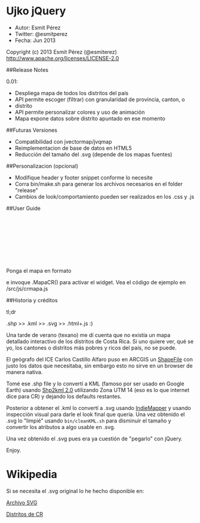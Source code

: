 # Ujko jQuery

- Autor: Esmit Pérez 
- Twitter: @esmitperez
- Fecha: Jun 2013

Copyright (c) 2013 Esmit Pérez (@esmiterez)
http://www.apache.org/licenses/LICENSE-2.0

##Release Notes

0.01:
- Despliega mapa de todos los distritos del país
- API permite escoger (filtrar) con granularidad de provincia, canton, o
- distrito
- API permite personalizar colores y uso de animación
- Mapa expone datos sobre distrito apuntado en ese momento


##Futuras Versiones

- Compatibilidad con jvectormap/jvqmap
- Reimplementacion de base de datos en HTML5
- Reducción del tamaño del .svg (depende de los mapas fuentes)


##Personalizacion (opcional)

- Modifique header y footer snippet conforme lo necesite
- Corra bin/make.sh para generar los archivos necesarios en el folder "release"
- Cambios de look/comportamiento pueden ser realizados en los .css y .js


##User Guide

Ponga el mapa en formato <svg> en un <div> e invoque .MapaCR() para activar el widget.
Vea el código de ejemplo en /src/js/crmapa.js

##Historia y créditos

tl;dr
 
   .shp >> .kml >> .svg >> .html+.js :)


Una tarde de verano (texano) me dí cuenta que no existía un mapa detallado interactivo de los distritos de Costa Rica. Si uno quiere ver, qué se yo, los cantones o distritos más pobres y ricos del país, no se puede.

El geógrafo del ICE Carlos Castillo Alfaro  puso en ARCGIS un [ShapeFile](http://www.arcgis.com/home/item.html?id=29462fe665444063b69ac35fa82f4bc0) con justo los datos que necesitaba, sin embargo esto no sirve en un browser de manera nativa.

Tomé ese .shp file y lo convertí a KML (famoso por ser usado en Google Earth) usando [Shp2kml 2.0](http://www.zonums.com/shp2kml.html) utilizando Zona UTM 14 (eso es lo que internet dice para CR) y dejando los defaults restantes.

Posterior a obtener el .kml lo convertí a .svg usando [IndieMapper](http://indiemapper.com) y usando inspección visual para darle el look final que quería. Una vez obtenido el .svg lo "limpié" usando `bin/cleanKML.sh` para disminuir el tamaño y convertir los atributos a algo usable en .svg.

Una vez obtenido el .svg pues era ya cuestión de "pegarlo" con jQuery.

Enjoy.  

Wikipedia
=========

Si se necesita el .svg original lo he hecho disponible en:

[Archivo SVG](http://commons.wikimedia.org/wiki/File:Mapa_de_Distritos_de_Costa_Rica_(alta_definici%C3%B3n),_formato_SVG.svg)

[Distritos de CR](http://es.wikipedia.org/wiki/Distritos_de_Costa_Rica)


